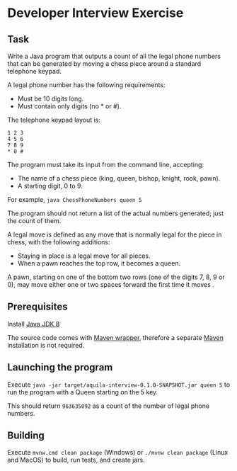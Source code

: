 # Developer Interview Exercise
## Task
Write a Java program that outputs a count of all the legal phone numbers that can be
generated by moving a chess piece around a standard telephone keypad.

A legal phone number has the following requirements:

* Must be 10 digits long.
* Must contain only digits (no * or #).

The telephone keypad layout is:

```
1 2 3
4 5 6
7 8 9
* 0 #
```

The program must take its input from the command line, accepting:
* The name of a chess piece (king, queen, bishop, knight, rook, pawn).
* A starting digit, 0 to 9.

For example, `java ChessPhoneNumbers queen 5`

The program should not return a list of the actual numbers generated; just the count of
them.

A legal move is defined as any move that is normally legal for the piece in chess, with the
following additions:

* Staying in place is a legal move for all pieces.
* When a pawn reaches the top row, it becomes a queen.

A pawn, starting on one of the bottom two rows (one of the digits 7, 8, 9 or 0), may move
either one or two spaces forward the first time it moves .

## Prerequisites

Install [Java JDK 8](https://docs.oracle.com/javase/8/docs/technotes/guides/install/install_overview.html)

The source code comes with [Maven wrapper](https://github.com/takari/maven-wrapper), therefore a separate [Maven](https://maven.apache.org/) installation is not required.

## Launching the program

Execute `java -jar target/aquila-interview-0.1.0-SNAPSHOT.jar queen 5` to run the program with a Queen starting on the 5 key.

This should return `963635092` as a count of the number of legal phone numbers.

## Building

Execute `mvnw.cmd clean package` (Windows) or `./mvnw clean package` (Linux and MacOS)  to build, run tests, and create jars.
